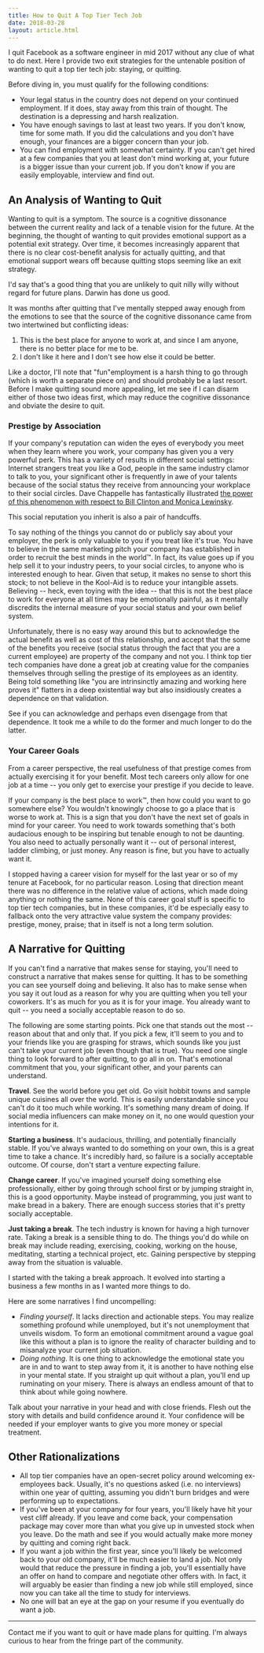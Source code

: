 ```yaml
---
title: How to Quit A Top Tier Tech Job
date: 2018-03-28
layout: article.html
---
```


I quit Facebook as a software engineer in mid 2017 without any clue of what to do next. Here I provide two exit strategies for the untenable position of wanting to quit a top tier tech job: staying, or quitting.

Before diving in, you must qualify for the following conditions:

- Your legal status in the country does not depend on your continued employment. If it does, stay away from this train of thought. The destination is a depressing and harsh realization.
- You have enough savings to last at least two years. If you don't know, time for some math. If you did the calculations and you don't have enough, your finances are a bigger concern than your job.
- You can find employment with somewhat certainty. If you can't get hired at a few companies that you at least don't mind working at, your future is a bigger issue than your current job. If you don't know if you are easily employable, interview and find out.

## An Analysis of Wanting to Quit

Wanting to quit is a symptom. The source is a cognitive dissonance between the current reality and lack of a tenable vision for the future. At the beginning, the thought of wanting to quit provides emotional support as a potential exit strategy. Over time, it becomes increasingly apparent that there is no clear cost-benefit analysis for actually quitting, and that emotional support wears off because quitting stops seeming like an exit strategy.

I'd say that's a good thing that you are unlikely to quit nilly willy without regard for future plans. Darwin has done us good.

It was months after quitting that I've mentally stepped away enough from the emotions to see that the source of the cognitive dissonance came from two intertwined but conflicting ideas:

1. This is the best place for anyone to work at, and since I am anyone, there is no better place for me to be.
2. I don't like it here and I don't see how else it could be better.

Like a doctor, I'll note that "fun"employment is a harsh thing to go through (which is worth a separate piece on) and should probably be a last resort. Before I make quitting sound more appealing, let me see if I can disarm either of those two ideas first, which may reduce the cognitive dissonance and obviate the desire to quit.

### Prestige by Association

If your company's reputation can widen the eyes of everybody you meet when they learn where you work, your company has given you a very powerful perk. This has a variety of results in different social settings: Internet strangers treat you like a God, people in the same industry clamor to talk to you, your significant other is frequently in awe of your talents because of the social status they receive from announcing your workplace to their social circles. Dave Chappelle has fantastically illustrated [the power of this phenomenon with respect to Bill Clinton and Monica Lewinsky][chappelle].

This social reputation you inherit is also a pair of handcuffs.

To say nothing of the things you cannot do or publicly say about your employer, the perk is only valuable to you if you treat like it's true. You have to believe in the same marketing pitch your company has established in order to recruit the best minds in the world™. In fact, its value goes up if you help sell it to your industry peers, to your social circles, to anyone who is interested enough to hear. Given that setup, it makes no sense to short this stock; to not believe in the Kool-Aid is to reduce your intangible assets. Believing -- heck, even toying with the idea -- that this is not the best place to work for everyone at all times may be emotionally painful, as it mentally discredits the internal measure of your social status and your own belief system.

Unfortunately, there is no easy way around this but to acknowledge the actual benefit as well as cost of this relationship, and accept that the some of the benefits you receive (social status through the fact that you are a current employee) are property of the company and not you. I think top tier tech companies have done a great job at creating value for the companies themselves through selling the prestige of its employees as an identity. Being told something like "you are intrinsinctly amazing and working here proves it" flatters in a deep existential way but also insidiously creates a dependence on that validation.

See if you can acknowledge and perhaps even disengage from that dependence. It took me a while to do the former and much longer to do the latter.

### Your Career Goals

From a career perspective, the real usefulness of that prestige comes from actually exercising it for your benefit. Most tech careers only allow for one job at a time -- you only get to exercise your prestige if you decide to leave.

If your company is the best place to work™, then how could you want to go somewhere else? You wouldn't knowingly choose to go a place that is worse to work at. This is a sign that you don't have the next set of goals in mind for your career. You need to work towards something that's both audacious enough to be inspiring but tenable enough to not be daunting. You also need to actually personally want it -- out of personal interest, ladder climbing, or just money. Any reason is fine, but you have to actually want it.

I stopped having a career vision for myself for the last year or so of my tenure at Facebook, for no particular reason. Losing that direction meant there was no difference in the relative value of actions, which made doing anything or nothing the same. None of this career goal stuff is specific to top tier tech companies, but in these companies, it'd be especially easy to fallback onto the very attractive value system the company provides: prestige, money, praise; that in itself is not a long term solution.

## A Narrative for Quitting

If you can't find a narrative that makes sense for staying, you'll need to construct a narrative that makes sense for quitting. It has to be something you can see yourself doing and believing. It also has to make sense when you say it out loud as a reason for why you are quitting when you tell your coworkers. It's as much for you as it is for your image. You already want to quit -- you need a socially acceptable reason to do so.

The following are some starting points. Pick one that stands out the most -- reason about that and only that. If you pick a few, it'll seem to you and to your friends like you are grasping for straws, which sounds like you just can't take your current job (even though that is true). You need one single thing to look forward to after quitting, to go all in on. That's emotional commitment that you, your significant other, and your parents can understand.

**Travel**. See the world before you get old. Go visit hobbit towns and sample unique cuisines all over the world. This is easily understandable since you can't do it too much while working. It's something many dream of doing. If social media influencers can make money on it, no one would question your intentions for it.

**Starting a business**. It's audacious, thrilling, and potentially financially stable. If you've always wanted to do something on your own, this is a great time to take a chance. It's incredibly hard, so failure is a socially acceptable outcome. Of course, don't start a venture expecting failure.

**Change career**. If you've imagined yourself doing something else professionally, either by going through school first or by jumping straight in, this is a good opportunity. Maybe instead of programming, you just want to make bread in a bakery. There are enough success stories that it's pretty socially acceptable.

**Just taking a break**. The tech industry is known for having a high turnover rate. Taking a break is a sensible thing to do. The things you'd do while on break may include reading, exercising, cooking, working on the house, meditating, starting a technical project, etc. Gaining perspective by stepping away from the situation is valuable.

I started with the taking a break approach. It evolved into starting a business a few months in as I wanted more things to do.

Here are some narratives I find uncompelling:

- *Finding yourself*. It lacks direction and actionable steps. You may realize something profound while unemployed, but it's not unemployment that unveils wisdom. To form an emotional commitment around a vague goal like this without a plan is to ignore the reality of character building and to misanalyze your current job situation.
- *Doing nothing*. It is one thing to acknowledge the emotional state you are in and to want to step away from it, it is another to have nothing else in your mental state. If you straight up quit without a plan, you'll end up ruminating on your misery. There is always an endless amount of that to think about while going nowhere.

Talk about your narrative in your head and with close friends. Flesh out the story with details and build confidence around it. Your confidence will be needed if your employer wants to give you more money or special treatment.

## Other Rationalizations

- All top tier companies have an open-secret policy around welcoming ex-employees back. Usually, it's no questions asked (i.e. no interviews) within one year of quitting, assuming you didn't burn bridges and were performing up to expectations.
- If you've been at your company for four years, you'll likely have hit your vest cliff already. If you leave and come back, your compensation package may cover more than what you give up in unvested stock when you leave. Do the math and see if you would actually make more money by quitting and coming right back.
- If you want a job within the first year, since you'll likely be welcomed back to your old company, it'll be much easier to land a job. Not only would that reduce the pressure in finding a job, you'll essentially have an offer on hand to compare and negotiate other offers with. In fact, it will arguably be easier than finding a new job while still employed, since now you can take all the time to study for interviews.
- No one will bat an eye at the gap on your resume if you eventually do want a job.

---

Contact me if you want to quit or have made plans for quitting. I'm always curious to hear from the fringe part of the community.

  [chappelle]: https://www.youtube.com/watch?v=lu5HKs-IaM8